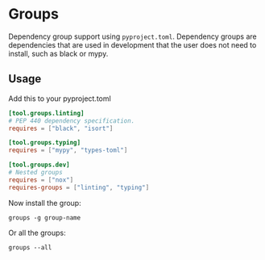 # Groups

Dependency group support using `pyproject.toml`. Dependency groups are dependencies
that are used in development that the user does not need to install, such as black
or mypy.


## Usage

Add this to your pyproject.toml
```toml
[tool.groups.linting]
# PEP 440 dependency specification.
requires = ["black", "isort"]

[tool.groups.typing]
requires = ["mypy", "types-toml"]

[tool.groups.dev]
# Nested groups
requires = ["nox"]
requires-groups = ["linting", "typing"]
```

Now install the group:

`groups -g group-name`

Or all the groups:

`groups --all`
